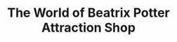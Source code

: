 ---
title: "The World of Beatrix Potter Attraction Shop"
url: /bowness-on-windermere/the-world-of-beatrix-potter-attraction-shop/
shop: Andenken
---